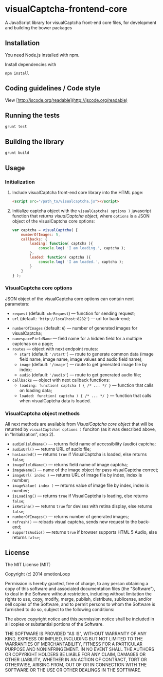 visualCaptcha-frontend-core
===========================

A JavaScript library for visualCaptcha front-end core files, for development and building the bower packages


## Installation

You need Node.js installed with npm.

Install dependencies with
```
npm install
```


## Coding guidelines / Code style

View [http://jscode.org/readable](http://jscode.org/readable)


## Running the tests

```
grunt test
```


## Building the library

```
grunt build
```


## Usage

### Initialization 

1. Include visualCaptcha front-end core library into the HTML page:

    ```html
    <script src="/path_to/visualcaptcha.js"></script>
    ```

2. Initialize captcha object with the `visualCaptcha( options )` javascript function that _returns visualCaptcha object_, where `options` is a JSON object of the visualCaptcha core options:

    ```javascript
    var captcha = visualCaptcha( {
        numberOfImages: 5,
        callbacks: {
            loading: function( captcha ){
                console.log( 'I am loading.', captcha );
            },
            loaded: function( captcha ){
                console.log( 'I am loaded.', captcha );
            }
        }
    } );
    ```


### VisualCaptcha core options

JSON object of the visualCaptcha core options can contain next parameters:

- `request` (default: `xhrRequest`) — function for sending request;
- `url` (default: `'http://localhost:8282'`) — url for back-end;
<!-- !FIXME - `path` (default: `''`) — is the url prefix; -->
<!-- !FIXME - `autoRefresh` (default: `true`) — if it is `true` it will load the data when it's constructed; -->
- `numberOfImages` (default: `6`) — number of generated images for visualCaptcha;
- `namespaceFieldName` — field name for a hidden field for a multiple captchas on a page;
- `routes` — object with next endpoint routes:
    - `start` (default: `'/start'`) — route to generate common data (image field name, image name, image values and audio field name);
    - `image` (default: `'/image'`) — route to get generated image file by index;
    - `audio` (default: `'/audio'`) — route to get generated audio file;
- `callbacks` — object with next callback functions:
    - `loading: function( captcha ) { /* ... */ }` — function that calls on loading data;
    - `loaded: function( captcha ) { /* ... */ }` — function that calls when visualCaptcha data is loaded.


### VisualCaptcha object methods

All next methods are available from _VisualCaptcha core object_ that will be returned by `visualCaptcha( options )` funciton (as it was described above, in “Initialization”, step 2).

- `audioFieldName()` — returns field name of accessibility (audio) captcha;
- `audioUrl()` — returns URL of audio file;
- `hasLoaded()` — returns `true` if VisualCaptcha is loaded, else returns `false`;
- `imageFieldName()` — returns field name of image captcha;
- `imageName()` — name of the image object for pass visualCaptcha correct;
- `imageUrl( index )` — returns URL of image file by index, index is number;
- `imageValue( index )` — returns value of image file by index, index is number;
- `isLoading()` — returns `true` if VisualCaptcha is loading, else returns `false`;
- `isRetina()` — returns `true` for devises with retina display, else returns `false`;
- `numberOfImages()` — returns number of generated images;
- `refresh()` — reloads visual captcha, sends new request to the back-end;
- `supportsAudio()` — returns `true` if browser supports HTML 5 Audio, else returns `false`;


## License

The MIT License (MIT)

Copyright (c) 2014 emotionLoop

Permission is hereby granted, free of charge, to any person obtaining a copy of
this software and associated documentation files (the "Software"), to deal in
the Software without restriction, including without limitation the rights to
use, copy, modify, merge, publish, distribute, sublicense, and/or sell copies of
the Software, and to permit persons to whom the Software is furnished to do so,
subject to the following conditions:

The above copyright notice and this permission notice shall be included in all
copies or substantial portions of the Software.

THE SOFTWARE IS PROVIDED "AS IS", WITHOUT WARRANTY OF ANY KIND, EXPRESS OR
IMPLIED, INCLUDING BUT NOT LIMITED TO THE WARRANTIES OF MERCHANTABILITY, FITNESS
FOR A PARTICULAR PURPOSE AND NONINFRINGEMENT. IN NO EVENT SHALL THE AUTHORS OR
COPYRIGHT HOLDERS BE LIABLE FOR ANY CLAIM, DAMAGES OR OTHER LIABILITY, WHETHER
IN AN ACTION OF CONTRACT, TORT OR OTHERWISE, ARISING FROM, OUT OF OR IN
CONNECTION WITH THE SOFTWARE OR THE USE OR OTHER DEALINGS IN THE SOFTWARE.
